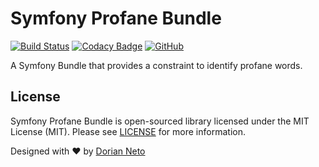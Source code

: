 # Symfony Profane Bundle
[![Build Status](https://img.shields.io/travis/dorianneto/symfony-profane-bundle/master.svg?style=flat-square)](https://travis-ci.org/dorianneto/symfony-profane-bundle)
[![Codacy Badge](https://img.shields.io/codacy/grade/90480b0d23f34177a9acf81176847507.svg?style=flat-square)](https://www.codacy.com/app/dorianneto/symfony-profane-bundle?utm_source=github.com&amp;utm_medium=referral&amp;utm_content=dorianneto/symfony-profane-bundle&amp;utm_campaign=Badge_Grade)
[![GitHub](https://img.shields.io/github/license/dorianneto/symfony-profane-bundle.svg?color=blue&style=flat-square)](https://github.com/dorianneto/symfony-profane-bundle/blob/master/LICENSE)

A Symfony Bundle that provides a constraint to identify profane words.

## License
Symfony Profane Bundle is open-sourced library licensed under the MIT License (MIT). Please see [LICENSE](/LICENSE) for more information.

Designed with :heart: by [Dorian Neto](https://github.com/dorianneto)
